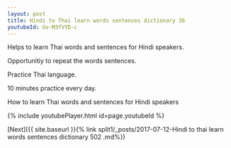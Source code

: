 ```yaml
---
layout: post
title: Hindi to Thai learn words sentences dictionary 36 
youtubeId: Uv-M3fVYD-c
---
```

 
 
Helps to learn Thai words and sentences for Hindi speakers.

Opportunitiy to repeat the words sentences. 

Practice Thai language. 
 
10 minutes practice every day. 
 
How to learn Thai words and sentences for Hindi speakers 
 
{% include youtubePlayer.html id=page.youtubeId %}
 
 
[Next]({{ site.baseurl }}{% link  split1/_posts/2017-07-12-Hindi to thai learn words sentences dictionary 502 .md%})
 
